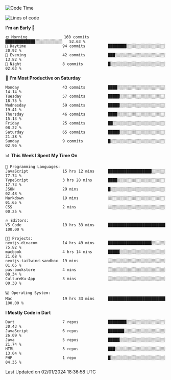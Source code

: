 <!--START_SECTION:waka-->
![Code Time](http://img.shields.io/badge/Code%20Time-117%20hrs%2029%20mins-blue)

![Lines of code](https://img.shields.io/badge/From%20Hello%20World%20I%27ve%20Written-195.4%20thousand%20lines%20of%20code-blue)

**I'm an Early 🐤** 

```text
🌞 Morning                160 commits         █████████████░░░░░░░░░░░░   52.63 % 
🌆 Daytime                94 commits          ████████░░░░░░░░░░░░░░░░░   30.92 % 
🌃 Evening                42 commits          ███░░░░░░░░░░░░░░░░░░░░░░   13.82 % 
🌙 Night                  8 commits           █░░░░░░░░░░░░░░░░░░░░░░░░   02.63 % 
```
📅 **I'm Most Productive on Saturday** 

```text
Monday                   43 commits          ████░░░░░░░░░░░░░░░░░░░░░   14.14 % 
Tuesday                  57 commits          █████░░░░░░░░░░░░░░░░░░░░   18.75 % 
Wednesday                59 commits          █████░░░░░░░░░░░░░░░░░░░░   19.41 % 
Thursday                 46 commits          ████░░░░░░░░░░░░░░░░░░░░░   15.13 % 
Friday                   25 commits          ██░░░░░░░░░░░░░░░░░░░░░░░   08.22 % 
Saturday                 65 commits          █████░░░░░░░░░░░░░░░░░░░░   21.38 % 
Sunday                   9 commits           █░░░░░░░░░░░░░░░░░░░░░░░░   02.96 % 
```


📊 **This Week I Spent My Time On** 

```text
💬 Programming Languages: 
JavaScript               15 hrs 12 mins      ███████████████████░░░░░░   77.74 % 
TypeScript               3 hrs 28 mins       ████░░░░░░░░░░░░░░░░░░░░░   17.73 % 
JSON                     29 mins             █░░░░░░░░░░░░░░░░░░░░░░░░   02.48 % 
Markdown                 19 mins             ░░░░░░░░░░░░░░░░░░░░░░░░░   01.65 % 
CSS                      2 mins              ░░░░░░░░░░░░░░░░░░░░░░░░░   00.25 % 

🔥 Editors: 
VS Code                  19 hrs 33 mins      █████████████████████████   100.00 % 

🐱‍💻 Projects: 
nextjs-dinacom           14 hrs 49 mins      ███████████████████░░░░░░   75.82 % 
macbook                  4 hrs 14 mins       █████░░░░░░░░░░░░░░░░░░░░   21.68 % 
nextjs-tailwind-sandbox  19 mins             ░░░░░░░░░░░░░░░░░░░░░░░░░   01.65 % 
pas-bookstore            4 mins              ░░░░░░░░░░░░░░░░░░░░░░░░░   00.34 % 
CultureKu-App            3 mins              ░░░░░░░░░░░░░░░░░░░░░░░░░   00.30 % 

💻 Operating System: 
Mac                      19 hrs 33 mins      █████████████████████████   100.00 % 
```

**I Mostly Code in Dart** 

```text
Dart                     7 repos             ████████░░░░░░░░░░░░░░░░░   30.43 % 
JavaScript               6 repos             ███████░░░░░░░░░░░░░░░░░░   26.09 % 
Java                     5 repos             █████░░░░░░░░░░░░░░░░░░░░   21.74 % 
HTML                     3 repos             ███░░░░░░░░░░░░░░░░░░░░░░   13.04 % 
PHP                      1 repo              █░░░░░░░░░░░░░░░░░░░░░░░░   04.35 % 
```




 Last Updated on 02/01/2024 18:36:58 UTC
<!--END_SECTION:waka-->
